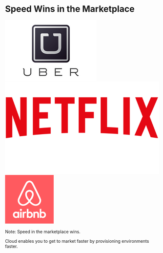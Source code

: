 <!-- .element: class="three-horizontal-images" -->

# Speed Wins in the Marketplace


![Uber](slides/resources/images/uber-logo-transparent.png "Uber")
![Netflix](slides/resources/images/netflix-hp.png "Netflix")
![airbnb](slides/resources/images/airbnb.png "airbnb")



Note:
Speed in the marketplace wins.

Cloud enables you to get to market faster by provisioning environments faster.
